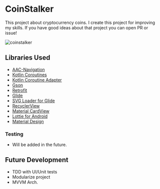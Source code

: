 # CoinStalker
This project about cryptocurrency coins. I create this project for improving my skills. If you have good ideas about that project you can open PR or issue!

![coinstalker](https://user-images.githubusercontent.com/22769589/50541103-6ac52c80-0baf-11e9-821e-6f57f15d4862.png)
## Libraries Used
  
 - [AAC-Navigation](https://developer.android.com/topic/libraries/architecture/navigation/)
 - [Kotlin Coroutines](https://github.com/Kotlin/kotlinx.coroutines)
 - [Kotlin Coroutine Adapter](https://github.com/JakeWharton/retrofit2-kotlin-coroutines-adapter)
 - [Gson](https://github.com/google/gson)
 - [Retrofit](https://square.github.io/retrofit/)
 - [Glide](https://github.com/bumptech/glide)
 - [SVG Loader for Glide](https://github.com/2coffees1team/GlideToVectorYou)
 - [RecyclerView](https://developer.android.com/guide/topics/ui/layout/recyclerview)
 - [Material CardView](https://material.io/develop/android/components/material-card-view/)
 - [Lottie for Android](https://github.com/airbnb/lottie-android)
 - [Material Design](https://material.io/develop/android/docs/getting-started/)
 
### Testing
 - Will be added in the future.

## Future Development

 - TDD with UI/Unit tests
 - Modularize project
 - MVVM Arch.
